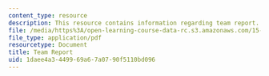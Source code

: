 ```yaml
---
content_type: resource
description: This resource contains information regarding team report.
file: /media/https%3A/open-learning-course-data-rc.s3.amazonaws.com/15-279-management-communication-for-undergraduates-fall-2012/1daee4a3449969a67a0790f5110bd096_MIT15_279F12_team_report.pdf
file_type: application/pdf
resourcetype: Document
title: Team Report
uid: 1daee4a3-4499-69a6-7a07-90f5110bd096
---
```

